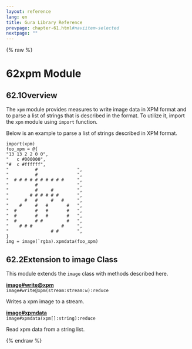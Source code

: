 ```yaml
---
layout: reference
lang: en
title: Gura Library Reference
prevpage: chapter-61.html#naviitem-selected
nextpage: ""
---
```

{% raw %}
<h1><span class="caption-index-1">62</span>xpm Module</h1>
<h2><span class="caption-index-2">62.1</span><a name="anchor-62-1"></a>Overview</h2>
<p>
The <code class="highlighter-rouge">xpm</code> module provides measures to write image data in XPM format and to parse a list of strings that is described in the format. To utilize it, import the <code class="highlighter-rouge">xpm</code> module using <code class="highlighter-rouge">import</code> function.
</p>
<p>
Below is an example to parse a list of strings described in XPM format.
</p>
<pre class="highlight"><code>import(xpm)
foo_xpm = @{
"13 13 2 2 0 0",
"   c #000000",
"#  c #ffffff",
"          #               ",
"          #               ",
"  # # # # # # # # # #     ",
"          #               ",
"          #     #         ",
"        # # # # # #       ",
"      #   #     #   #     ",
"    #     #   #       #   ",
"  #       #   #       #   ",
"  #       #   #       #   ",
"  #       # #         #   ",
"    # # #           #     ",
"                # #       ",
}
img = image(`rgba).xpmdata(foo_xpm)
</code></pre>
<h2><span class="caption-index-2">62.2</span><a name="anchor-62-2"></a>Extension to image Class</h2>
<p>
This module extends the <code class="highlighter-rouge">image</code> class with methods described here.
</p>
<p>
<div><strong style="text-decoration:underline">image#write@xpm</strong></div>
<div style="margin-bottom:1em"><code>image#write@xpm(stream:stream:w):reduce</code></div>
Writes a xpm image to a stream.
</p>
<p>
<div><strong style="text-decoration:underline">image#xpmdata</strong></div>
<div style="margin-bottom:1em"><code>image#xpmdata(xpm[]:string):reduce</code></div>
Read xpm data from a string list.
</p>
{% endraw %}
